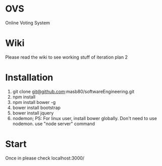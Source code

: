 # OVS
Online Voting System

# Wiki
Please read the wiki to see working stuff of iteration plan 2

# Installation
1. git clone git@github.com:masb80/softwareEngineering.git
2. npm install
3. npm install bower -g 
4. bower install bootstrap
5. bower install jquery
6. nodemon;
PS: For linux user, install bower globally. Don't need to use nodemon. use "node server" command

# Start
Once in please check localhost:3000/
